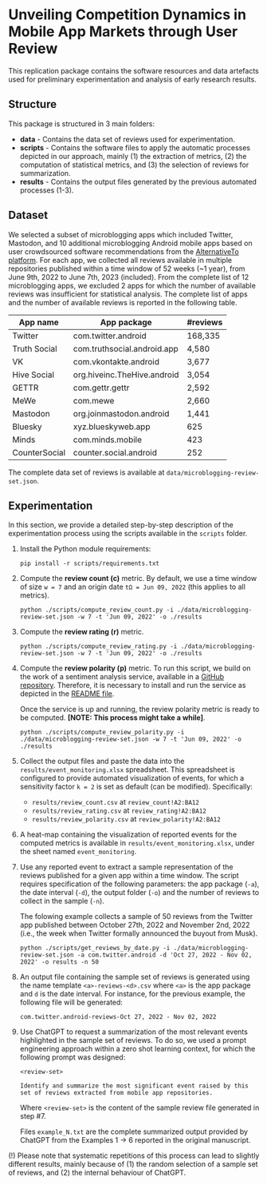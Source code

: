 # Unveiling Competition Dynamics in Mobile App Markets through User Review

This replication package contains the software resources and data artefacts used for preliminary experimentation and analysis of early research results. 

## Structure

This package is structured in 3 main folders:

- **data** - Contains the data set of reviews used for experimentation.
- **scripts** - Contains the software files to apply the automatic processes depicted in our approach, mainly (1) the extraction of metrics, (2) the computation of statistical metrics, and (3) the selection of reviews for summarization.
- **results** - Contains the output files generated by the previous automated processes (1-3).

## Dataset

We selected a subset of microblogging apps which included Twitter, Mastodon, and 10 additional microblogging Android mobile apps based on user crowdsourced software recommendations from the [AlternativeTo platform](https://alternativeto.net/software/twitter/?platform=android). For each app, we collected all reviews available in multiple repositories published within a time window of 52 weeks (~1 year), from June 9th, 2022 to June 7th, 2023 (included). From the complete list of 12 microblogging apps, we excluded 2 apps for which the number of available reviews was insufficient for statistical analysis. The complete list of apps and the number of available reviews is reported in the following table.

| App name                                       	| App package 					| #reviews 	|
|------------------------------------------------	|-------------					|----------	|
| Twitter	            							|com.twitter.android			|168,335	|
| Truth Social 										|com.truthsocial.android.app    |4,580		|
| VK                  								|com.vkontakte.android			|3,677		|
| Hive Social    									|org.hiveinc.TheHive.android	|3,054		|
| GETTR                      						|com.gettr.gettr            	|2,592		|
| MeWe                             					|com.mewe             			|2,660		|
| Mastodon          								|org.joinmastodon.android   	|1,441		|
| Bluesky 	                  						|xyz.blueskyweb.app             |625		|
| Minds                     						|com.minds.mobile            	|423		|
| CounterSocial         							|counter.social.android         |252		|

The complete data set of reviews is available at ```data/microblogging-review-set.json```.

## Experimentation

In this section, we provide a detailed step-by-step description of the experimentation process using the scripts available in the ```scripts``` folder.

1. Install the Python module requirements:
    
    ```pip install -r scripts/requirements.txt```
    
2. Compute the **review count (c)** metric. By default, we use a time window of size ```w = 7``` and an origin date ```tΩ = Jun 09, 2022``` (this applies to all metrics).

    ```python ./scripts/compute_review_count.py -i ./data/microblogging-review-set.json -w 7 -t 'Jun 09, 2022' -o ./results```
    
3. Compute the **review rating (r)** metric. 

    ```python ./scripts/compute_review_rating.py -i ./data/microblogging-review-set.json -w 7 -t 'Jun 09, 2022' -o ./results```
    
4. Compute the **review polarity (p)** metric. To run this script, we build on the work of a sentiment analysis service, available in a [GitHub repository](https://github.com/AgustiGM/sa_filter_tool). Therefore, it is necessary to install and run the service as depicted in the [README file](https://github.com/AgustiGM/sa_filter_tool#readme).

	Once the service is up and running, the review polarity metric is ready to be computed. **[NOTE: This process might take a while]**.

    ```python ./scripts/compute_review_polarity.py -i ./data/microblogging-review-set.json -w 7 -t 'Jun 09, 2022' -o ./results```
    
5. Collect the output files and paste the data into the ```results/event_monitoring.xlsx``` spreadsheet. This spreadsheet is configured to provide automated visualization of events, for which a sensitivity factor ```k = 2``` is set as default (can be modified). Specifically:
	- 	```results/review_count.csv``` at ```review_count!A2:BA12```
	- 	```results/review_rating.csv``` at ```review_rating!A2:BA12```
	- 	```results/review_polarity.csv``` at ```review_polarity!A2:BA12```

6. A heat-map containing the visualization of reported events for the computed metrics is available in ```results/event_monitoring.xlsx```, under the sheet named ```event_monitoring```.

7. Use any reported event to extract a sample representation of the reviews published for a given app within a time window. The script requires specification of the following parameters: the app package (```-a```), the date interval (```-d```), the output folder (```-o```) and the number of reviews to collect in the sample (```-n```). 
	
    The folowing example collects a sample of 50 reviews from the Twitter app published between October 27th, 2022 and November 2nd, 2022 (i.e., the week when Twitter formally announced the buyout from Musk).

	```python ./scripts/get_reviews_by_date.py -i ./data/microblogging-review-set.json -a com.twitter.android -d 'Oct 27, 2022 - Nov 02, 2022' -o results -n 50```

8. An output file containing the sample set of reviews is generated using the name template ```<a>-reviews-<d>.csv``` where ```<a>``` is the app package and ```d``` is the date interval. For instance, for the previous example, the following file will be generated:

	```com.twitter.android-reviews-Oct 27, 2022 - Nov 02, 2022```
    
9. Use ChatGPT to request a summarization of the most relevant events highlighted in the sample set of reviews. To do so, we used a prompt engineering approach within a zero shot learning context, for which the following prompt was designed:

	```
    <review-set>
    
    Identify and summarize the most significant event raised by this set of reviews extracted from mobile app repositories.
    ```
    
    Where ```<review-set>``` is the content of the sample review file generated in step #7.
    
    Files ```example_N.txt``` are the complete summarized output provided by ChatGPT from the Examples 1 -> 6 reported in the original manuscript.
    
(!) Please note that systematic repetitions of this process can lead to slightly different results, mainly because of (1) the random selection of a sample set of reviews, and (2) the internal behaviour of ChatGPT.